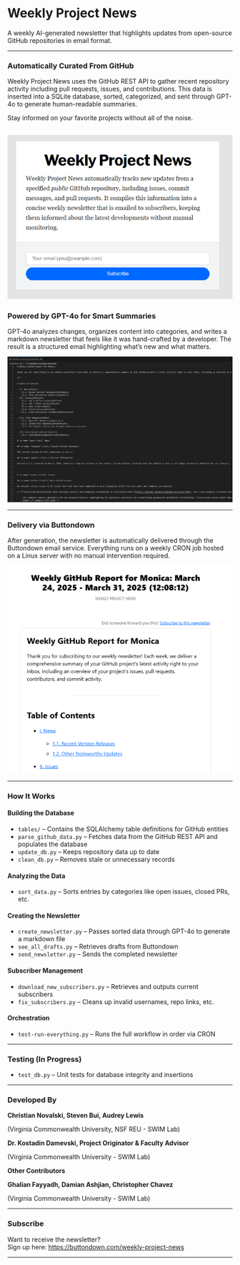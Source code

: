 # Weekly Project News

A weekly AI-generated newsletter that highlights updates from open-source GitHub repositories in email format. 

---

### Automatically Curated From GitHub  
Weekly Project News uses the GitHub REST API to gather recent repository activity including pull requests, issues, and contributions. This data is inserted into a SQLite database, sorted, categorized, and sent through GPT-4o to generate human-readable summaries.

Stay informed on your favorite projects without all of the noise.


![Newsletter Sign-Up Screen](/screenshots/newsletterSignup.PNG)
---

### Powered by GPT-4o for Smart Summaries  
GPT-4o analyzes changes, organizes content into categories, and writes a markdown newsletter that feels like it was hand-crafted by a developer. The result is a structured email highlighting what’s new and what matters.


![Newsletter Draft Screenshot](/screenshots/newsletterMarkdown.PNG)

---

### Delivery via Buttondown  
After generation, the newsletter is automatically delivered through the Buttondown email service. Everything runs on a weekly CRON job hosted on a Linux server with no manual intervention required.


![Newsletter Email Screenshot](/screenshots/newsletterEmail.PNG)

---

### How It Works

#### Building the Database
- `tables/` – Contains the SQLAlchemy table definitions for GitHub entities  
- `parse_github_data.py` – Fetches data from the GitHub REST API and populates the database  
- `update_db.py` – Keeps repository data up to date  
- `clean_db.py` – Removes stale or unnecessary records  

#### Analyzing the Data
- `sort_data.py` – Sorts entries by categories like open issues, closed PRs, etc.  

#### Creating the Newsletter
- `create_newsletter.py` – Passes sorted data through GPT-4o to generate a markdown file  
- `see_all_drafts.py` – Retrieves drafts from Buttondown  
- `send_newsletter.py` – Sends the completed newsletter  

#### Subscriber Management
- `download_new_subscribers.py` – Retrieves and outputs current subscribers  
- `fix_subscribers.py` – Cleans up invalid usernames, repo links, etc.  

#### Orchestration
- `test-run-everything.py` – Runs the full workflow in order via CRON  

---

### Testing (In Progress)
- `test_db.py` – Unit tests for database integrity and insertions

---

### Developed By  

**Christian Novalski, Steven Bui, Audrey Lewis**

(Virginia Commonwealth University, NSF REU - SWIM Lab)


**Dr. Kostadin Damevski, Project Originator & Faculty Advisor**

(Virginia Commonwealth University - SWIM Lab)


**Other Contributors**


**Ghalian Fayyadh, Damian Ashjian, Christopher Chavez**

(Virginia Commonwealth University - SWIM Lab)

---

### Subscribe  
Want to receive the newsletter?  
Sign up here: https://buttondown.com/weekly-project-news

---
